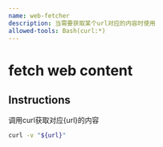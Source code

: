 ```yaml
---
name: web-fetcher
description: 当需要获取某个url对应的内容时使用
allowed-tools: Bash(curl:*)
---
```


# fetch web content

## Instructions

调用curl获取对应{url}的内容

```bash
curl -v "${url}"
```

